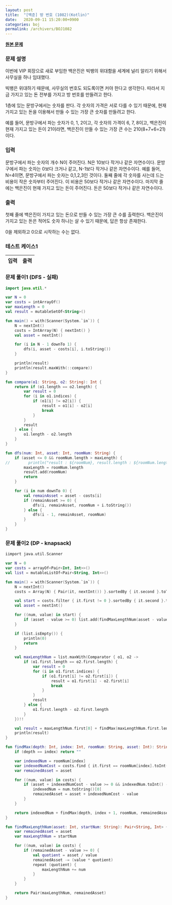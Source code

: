 ```yaml
---
layout: post
title:  "[백준] 방 번호 (1082)(Kotlin)"
date:   2020-09-11 15:20:00+0900
categories: boj
permalink: /archivers/BOJ1082
---
```


**[원본 문제](https://www.acmicpc.net/problem/1082)**

### 문제 설명

이번에 VIP 회장으로 새로 부임한 백은진은 빅뱅의 위대함을 세계에 널리 알리기 위해서 사무실을 하나 임대했다.

빅뱅은 위대하기 때문에, 사무실의 번호도 되도록이면 커야 한다고 생각한다. 따라서 지금 가지고 있는 돈 전부를 가지고 방 번호를 만들려고 한다.

1층에 있는 문방구에서는 숫자를 판다. 각 숫자의 가격은 서로 다를 수 있기 때문에, 현재 가지고 있는 돈을 이용해서 만들 수 있는 가장 큰 숫자를 만들려고 한다.

예를 들어, 문방구에서 파는 숫자가 0, 1, 2이고, 각 숫자의 가격이 6, 7, 8이고, 백은진이 현재 가지고 있는 돈이 21이라면, 백은진이 만들 수 있는 가장 큰 수는 210(8+7+6=21)이다.

### 입력

문방구에서 파는 숫자의 개수 N이 주어진다. N은 10보다 작거나 같은 자연수이다. 문방구에서 파는 숫자는 0보다 크거나 같고, N-1보다 작거나 같은 자연수이다. 예를 들어, N=4이면, 문방구에서 파는 숫자는 0,1,2,3인 것이다. 둘째 줄에 각 숫자를 사는데 드는 비용이 작은 숫자부터 주어진다. 이 비용은 50보다 작거나 같은 자연수이다. 마지막 줄에는 백은진이 현재 가지고 있는 돈이 주어진다. 돈은 50보다 작거나 같은 자연수이다.

### 출력

첫째 줄에 백은진이 가지고 있는 돈으로 만들 수 있는 가장 큰 수를 출력한다. 백은진이 가지고 있는 돈은 적어도 숫자 하나는 살 수 있기 때문에, 답은 항상 존재한다.

0을 제외하고 0으로 시작하는 수는 없다.

### 테스트 케이스1

|입력|출력|
|-----|-----|




### 문제 풀이1 (DFS - 실패)
```kotlin
import java.util.*

var N = 0
var costs = intArrayOf()
var maxLength = 0
val result = mutableSetOf<String>()

fun main() = with(Scanner(System.`in`)) {
    N = nextInt()
    costs = IntArray(N) { nextInt() }
    val asset = nextInt()

    for (i in N - 1 downTo 1) {
        dfs(i, asset - costs[i], i.toString())
    }

    println(result)
    println(result.maxWith(::compare))
}

fun compare(o1: String, o2: String): Int {
    return if (o1.length == o2.length) {
        var result = 0
        for (i in o1.indices) {
            if (o1[i] != o2[i]) {
                result = o1[i] - o2[i]
                break
            }
        }
        result
    } else {
        o1.length - o2.length
    }
}

fun dfs(num: Int, asset: Int, roomNum: String) {
    if (asset <= 0 && roomNum.length > maxLength) {
//        println("result : ${roomNum}, result.length : ${roomNum.length}")
        maxLength = roomNum.length
        result.add(roomNum)
        return
    }

    for (i in num downTo 0) {
        val remainAsset = asset - costs[i]
        if (remainAsset >= 0) {
            dfs(i, remainAsset, roomNum + i.toString())
        } else {
            dfs(i - 1, remainAsset, roomNum)
        }
    }
}

```

### 문제 풀이2 (DP - knapsack)
```kotlin
iimport java.util.Scanner

var N = 0
var costs = arrayOf<Pair<Int, Int>>()
val list = mutableListOf<Pair<String, Int>>()

fun main() = with(Scanner(System.`in`)) {
    N = nextInt()
    costs = Array(N) { Pair(it, nextInt()) }.sortedBy { it.second }.toTypedArray()

    val start = costs.filter { it.first != 0 }.sortedBy { it.second }.toTypedArray()
    val asset = nextInt()

    for ((num, value) in start) {
        if (asset - value >= 0) list.add(findMaxLengthNum(asset - value, num.toString()))
    }

    if (list.isEmpty()) {
        println(0)
        return
    }

    val maxLengthNum = list.maxWith(Comparator { o1, o2 ->
        if (o1.first.length == o2.first.length) {
            var result = 0
            for (i in o1.first.indices) {
                if (o1.first[i] != o2.first[i]) {
                    result = o1.first[i] - o2.first[i]
                    break
                }
            }
            result
        } else {
            o1.first.length - o2.first.length
        }
    })!!

    val result = maxLengthNum.first[0] + findMax(maxLengthNum.first.length, 1, maxLengthNum.first, maxLengthNum.second)
    println(result)
}

fun findMax(depth: Int, index: Int, roomNum: String, asset: Int): String {
    if (depth == index) return ""

    var indexedNum = roomNum[index]
    var indexedNumCost = costs.find { it.first == roomNum[index].toInt() - 48 }!!.second
    var remainedAsset = asset

    for ((num, value) in costs) {
        if (asset + indexedNumCost - value >= 0 && indexedNum.toInt() - 48 < num) {
            indexedNum = num.toString()[0]
            remainedAsset = asset + indexedNumCost - value
        }
    }

    return indexedNum + findMax(depth, index + 1, roomNum, remainedAsset)
}

fun findMaxLengthNum(asset: Int, startNum: String): Pair<String, Int> {
    var remainedAsset = asset
    var maxLengthNum = startNum

    for ((num, value) in costs) {
        if (remainedAsset - value >= 0) {
            val quotient = asset / value
            remainedAsset -= (value * quotient)
            repeat (quotient) {
                maxLengthNum += num
            }
        }
    }

    return Pair(maxLengthNum, remainedAsset)
}



```


